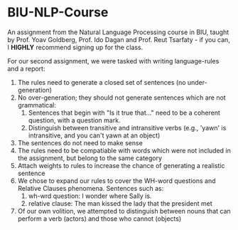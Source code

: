 # BIU-NLP-Course
An assignment from the Natural Language Processing course in BIU, taught by Prof. Yoav Goldberg, Prof. Ido Dagan and Prof. Reut Tsarfaty - if you can, I **HIGHLY** recommend signing up for the class.

For our second assignment, we were tasked with writing language-rules and a report:

1. The rules need to generate a closed set of sentences (no under-generation)
2. No over-generation; they should not generate sentences which are not grammatical:
   1. Sentences that begin with "Is it true that..." need to be a coherent question, with a question mark.
   2. Distinguish between transitive and intransitive verbs (e.g., 'yawn' is intransitive, and you can't yawn at an object)
3. The sentences do not need to make sense
4. The rules need to be compatiable with words which were not included in the assignment, but belong to the same category
5. Attach weights to rules to increase the chance of generating a realistic sentence
6. We chose to expand our rules to cover the WH-word questions and Relative Clauses phenomena. 
   Sentences such as: 
   1. wh-wrd question: I wonder where Sally is.
   2. relative clause: The man kissed the lady that the president met
7. Of our own volition, we attempted to distinguish between nouns that can perform a verb (actors) and those who cannot (objects) 
